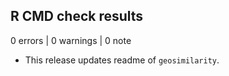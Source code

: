 ## R CMD check results

0 errors | 0 warnings | 0 note

* This release updates readme of `geosimilarity`.
